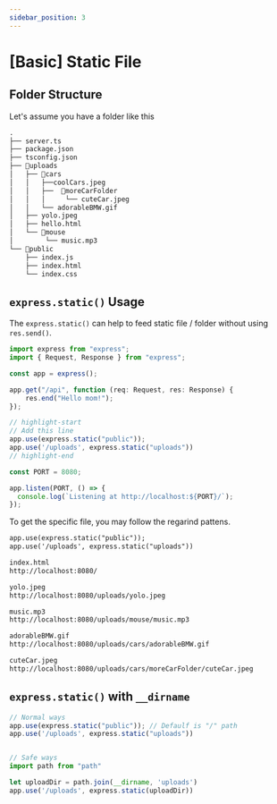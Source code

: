 ```yaml
---
sidebar_position: 3
---
```


# [Basic] Static File 

## Folder Structure
Let's assume you have a folder like this
```md
.
├── server.ts
├── package.json
├── tsconfig.json
├── 📂uploads
│   ├── 📂cars
│   │   ├──coolCars.jpeg 
│   │   ├──  📂moreCarFolder
│   │   │     └── cuteCar.jpeg 
│   │   └── adorableBMW.gif
│   ├── yolo.jpeg 
│   ├── hello.html 
│   └── 📂mouse
│        └── music.mp3 
└── 📂public
    ├── index.js
    ├── index.html
    └── index.css
```

## `express.static()` Usage

The `express.static()` can help to feed static file / folder without using `res.send()`.

```ts showLineNumbers title="server.ts"
import express from "express";
import { Request, Response } from "express";

const app = express();

app.get("/api", function (req: Request, res: Response) {
    res.end("Hello mom!");
});

// highlight-start
// Add this line
app.use(express.static("public"));
app.use('/uploads', express.static("uploads"))
// highlight-end

const PORT = 8080;

app.listen(PORT, () => {
  console.log(`Listening at http://localhost:${PORT}/`);
});
```

To get the specific file, you may follow the regarind pattens.

```md
app.use(express.static("public"));
app.use('/uploads', express.static("uploads"))

index.html
http://localhost:8080/

yolo.jpeg
http://localhost:8080/uploads/yolo.jpeg

music.mp3
http://localhost:8080/uploads/mouse/music.mp3 

adorableBMW.gif
http://localhost:8080/uploads/cars/adorableBMW.gif

cuteCar.jpeg
http://localhost:8080/uploads/cars/moreCarFolder/cuteCar.jpeg
```

## `express.static()` with `__dirname`

```ts
// Normal ways
app.use(express.static("public")); // Defaulf is "/" path
app.use('/uploads', express.static("uploads"))


// Safe ways
import path from "path"

let uploadDir = path.join(__dirname, 'uploads')
app.use('/uploads', express.static(uploadDir))
```